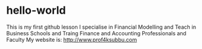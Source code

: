 # hello-world
This is my first github lesson
I specialise in Financial Modelling and Teach in Business Schools and Traing Finance and Accounting Professionals and Faculty
My website is: http://www.prof4ksubbu.com
